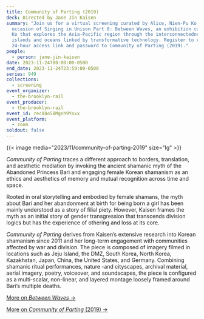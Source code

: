 ```yaml
---
title: Community of Parting (2019)
deck: Directed by Jane Jin Kaisen
summary: "Join us for a virtual screening curated by Alice, Nien-Pu Ko on the
  occasion of Singing in Unison Part 8: Between Waves, an exhibition curated by
  Ko that explores the Asia-Pacific region through the interconnectedness of
  islands and oceans linked by transformative technology. Register to receive a
  24-hour access link and password to Community of Parting (2019)."
people:
  - person: jane-jin-kaisen
date: 2023-11-24T00:00:00-0500
end_date: 2023-11-24T23:59:00-0500
series: 949
collections:
  - screening
event_organizer:
  - the-brooklyn-rail
event_producer:
  - the-brooklyn-rail
event_id: rec84o5BMgnh9Yoxx
event_platform:
  - zoom
soldout: false
---
```

{{< image media="2023/11/community-of-parting-2019" size="lg" >}}

*Community of Parting* traces a different approach to borders, translation, and aesthetic mediation by invoking the ancient shamanic myth of the Abandoned Princess Bari and engaging female Korean shamanism as an ethics and aesthetics of memory and mutual recognition across time and space.

Rooted in oral storytelling and embodied by female shamans, the myth about Bari and her abandonment at birth for being born a girl has been mainly understood as a story of filial piety. However, Kaisen frames the myth as an initial story of gender transgression that transcends division logics but has the experience of othering and loss at its core. 

*Community of Parting* derives from Kaisen’s extensive research into Korean shamanism since 2011 and her long-term engagement with communities affected by war and division. The piece is composed of imagery filmed in locations such as Jeju Island, the DMZ, South Korea, North Korea, Kazakhstan, Japan, China, the United States, and Germany. Combining shamanic ritual performances, nature -and cityscapes, archival material, aerial imagery, poetry, voiceover, and soundscapes, the piece is configured as a multi-scalar, non-linear, and layered montage loosely framed around Bari’s multiple deaths.

[M﻿ore on *Between Waves* →](https://singing-in-unison.brooklynrail.org/)

[M﻿ore on *Community of Parting* (2019) →](https://janejinkaisen.com/community-of-parting-2019)